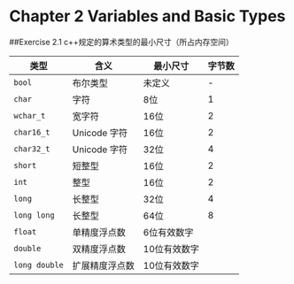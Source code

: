 # Chapter 2 Variables and Basic Types

##Exercise 2.1
c++规定的算术类型的最小尺寸（所占内存空间）

|类型         |含义         |最小尺寸   |字节数 |
|---          |---          |---        |---   |
|`bool`       |布尔类型      |未定义     |-     |
|`char`       |字符          |8位        |1    |
|`wchar_t`    |宽字符        |16位       |2    |
|`char16_t`   |Unicode 字符  |16位       |2    |
|`char32_t`   |Unicode 字符  |32位       |4    |
|`short`      |短整型        |16位       |2    |
|`int`        |整型          |16位       |2    |
|`long`       |长整型        |32位       |4    |
|`long long`  |长整型        |64位       |8    |
|`float`      |单精度浮点数  |6位有效数字 |     |
|`double`     |双精度浮点数  |10位有效数字|     |
|`long double`|扩展精度浮点数|10位有效数字|     |
